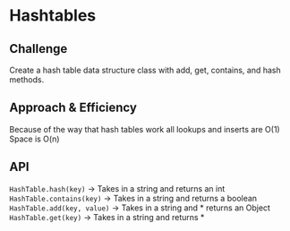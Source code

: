 # Hashtables


## Challenge

Create a hash table data structure class with add, get, contains, and hash methods.

## Approach & Efficiency

Because of the way that hash tables work all lookups and inserts are O(1)
Space is O(n)

## API

`HashTable.hash(key)` -> Takes in a string and returns an int
`HashTable.contains(key)` -> Takes in a string and returns a boolean
`HashTable.add(key, value)` -> Takes in a string and * returns an Object
`HashTable.get(key)` -> Takes in a string and returns *
